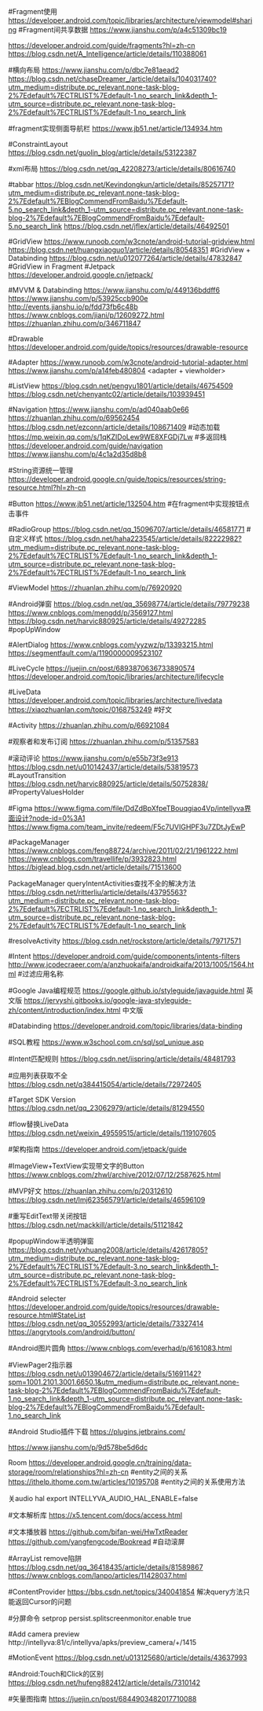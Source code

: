 
#Fragment使用
https://developer.android.com/topic/libraries/architecture/viewmodel#sharing #Fragment间共享数据
https://www.jianshu.com/p/a4c51309bc19


https://developer.android.com/guide/fragments?hl=zh-cn
https://blog.csdn.net/A_Intelligence/article/details/110388061

#横向布局
https://www.jianshu.com/p/dbc7e81aead2
https://blog.csdn.net/chaseDreamer_/article/details/104031740?utm_medium=distribute.pc_relevant.none-task-blog-2%7Edefault%7ECTRLIST%7Edefault-1.no_search_link&depth_1-utm_source=distribute.pc_relevant.none-task-blog-2%7Edefault%7ECTRLIST%7Edefault-1.no_search_link

#fragment实现侧面导航栏
https://www.jb51.net/article/134934.htm

#ConstraintLayout
https://blog.csdn.net/guolin_blog/article/details/53122387

#xml布局
https://blog.csdn.net/qq_42208273/article/details/80616740

#tabbar
https://blog.csdn.net/Kevindongkun/article/details/85257171?utm_medium=distribute.pc_relevant.none-task-blog-2%7Edefault%7EBlogCommendFromBaidu%7Edefault-5.no_search_link&depth_1-utm_source=distribute.pc_relevant.none-task-blog-2%7Edefault%7EBlogCommendFromBaidu%7Edefault-5.no_search_link
https://blog.csdn.net/jflex/article/details/46492501

#GridView
https://www.runoob.com/w3cnote/android-tutorial-gridview.html
https://blog.csdn.net/huangxiaoguo1/article/details/80548351 #GridView + Databinding
https://blog.csdn.net/u012077264/article/details/47832847 #GridView in Fragment
#Jetpack
https://developer.android.google.cn/jetpack/

#MVVM & Databinding
https://www.jianshu.com/p/449136bddff6
https://www.jianshu.com/p/53925ccb900e
http://events.jianshu.io/p/fdd73fb6c48b
https://www.cnblogs.com/jiani/p/12609272.html
https://zhuanlan.zhihu.com/p/346711847

#Drawable
https://developer.android.com/guide/topics/resources/drawable-resource

#Adapter
https://www.runoob.com/w3cnote/android-tutorial-adapter.html
https://www.jianshu.com/p/a14feb480804  <adapter + viewholder>

#ListView
https://blog.csdn.net/pengyu1801/article/details/46754509
https://blog.csdn.net/chenyantc02/article/details/103939451

#Navigation
https://www.jianshu.com/p/ad040aab0e66
https://zhuanlan.zhihu.com/p/69562454
https://blog.csdn.net/ezconn/article/details/108671409 #动态加载
https://mp.weixin.qq.com/s/1qKZIDoLew9WE8XFGDj7Lw #多返回栈
https://developer.android.com/guide/navigation
https://www.jianshu.com/p/4c1a2d35d8b8

#String资源统一管理
https://developer.android.google.cn/guide/topics/resources/string-resource.html?hl=zh-cn

#Button
https://www.jb51.net/article/132504.htm #在fragment中实现按钮点击事件

#RadioGroup
https://blog.csdn.net/qq_15096707/article/details/46581771  #自定义样式
https://blog.csdn.net/haha223545/article/details/82222982?utm_medium=distribute.pc_relevant.none-task-blog-2%7Edefault%7ECTRLIST%7Edefault-1.no_search_link&depth_1-utm_source=distribute.pc_relevant.none-task-blog-2%7Edefault%7ECTRLIST%7Edefault-1.no_search_link

#ViewModel
https://zhuanlan.zhihu.com/p/76920920

#Android弹窗
https://blog.csdn.net/qq_35698774/article/details/79779238
https://www.cnblogs.com/mengdd/p/3569127.html
https://blog.csdn.net/harvic880925/article/details/49272285 #popUpWindow


#AlertDialog
https://www.cnblogs.com/yyzwz/p/13393215.html
https://segmentfault.com/a/1190000009523107

#LiveCycle
https://juejin.cn/post/6893870636733890574
https://developer.android.com/topic/libraries/architecture/lifecycle

#LiveData
https://developer.android.com/topic/libraries/architecture/livedata
https://xiaozhuanlan.com/topic/0168753249 #好文

#Activity
https://zhuanlan.zhihu.com/p/66921084

#观察者和发布订阅
https://zhuanlan.zhihu.com/p/51357583

#滚动评论
https://www.jianshu.com/p/e55b73f3e913
https://blog.csdn.net/u010142437/article/details/53819573 #LayoutTransition
https://blog.csdn.net/harvic880925/article/details/50752838/ #PropertyValuesHolder

#Figma
https://www.figma.com/file/DdZdBpXfpeTBouqgiao4Vp/intellyva界面设计?node-id=0%3A1
https://www.figma.com/team_invite/redeem/F5c7UVIGHPF3u7ZDtJyEwP

#PackageManager
https://www.cnblogs.com/feng88724/archive/2011/02/21/1961222.html
https://www.cnblogs.com/travellife/p/3932823.html
https://biglead.blog.csdn.net/article/details/71513600

PackageManager queryIntentActivities查找不全的解决方法
https://blog.csdn.net/ritterliu/article/details/43795563?utm_medium=distribute.pc_relevant.none-task-blog-2%7Edefault%7ECTRLIST%7Edefault-1.no_search_link&depth_1-utm_source=distribute.pc_relevant.none-task-blog-2%7Edefault%7ECTRLIST%7Edefault-1.no_search_link

#resolveActivity
https://blog.csdn.net/rockstore/article/details/79717571

#Intent
https://developer.android.com/guide/components/intents-filters
http://www.jcodecraeer.com/a/anzhuokaifa/androidkaifa/2013/1005/1564.html #过滤应用名称

#Google Java编程规范
https://google.github.io/styleguide/javaguide.html 英文版
https://jervyshi.gitbooks.io/google-java-styleguide-zh/content/introduction/index.html 中文版

#Databinding
https://developer.android.com/topic/libraries/data-binding

#SQL教程
https://www.w3school.com.cn/sql/sql_unique.asp

#Intent匹配规则
https://blog.csdn.net/iispring/article/details/48481793

#应用列表获取不全
https://blog.csdn.net/q384415054/article/details/72972405

#Target SDK Version
https://blog.csdn.net/qq_23062979/article/details/81294550

#flow替换LiveData
https://blog.csdn.net/weixin_49559515/article/details/119107605


#架构指南
https://developer.android.com/jetpack/guide

#ImageView+TextView实现带文字的Button
https://www.cnblogs.com/zhwl/archive/2012/07/12/2587625.html

#MVP好文
https://zhuanlan.zhihu.com/p/20312610
https://blog.csdn.net/lmj623565791/article/details/46596109

#重写EditText带关闭按钮
https://blog.csdn.net/mackkill/article/details/51121842

#popupWindow半透明弹窗
https://blog.csdn.net/yxhuang2008/article/details/42617805?utm_medium=distribute.pc_relevant.none-task-blog-2%7Edefault%7ECTRLIST%7Edefault-3.no_search_link&depth_1-utm_source=distribute.pc_relevant.none-task-blog-2%7Edefault%7ECTRLIST%7Edefault-3.no_search_link

#Android selecter
https://developer.android.com/guide/topics/resources/drawable-resource.html#StateList
https://blog.csdn.net/qq_30552993/article/details/73327414
https://angrytools.com/android/button/

#Android图片圆角
https://www.cnblogs.com/everhad/p/6161083.html

#ViewPager2指示器
https://blog.csdn.net/u013904672/article/details/51691142?spm=1001.2101.3001.6650.1&utm_medium=distribute.pc_relevant.none-task-blog-2%7Edefault%7EBlogCommendFromBaidu%7Edefault-1.no_search_link&depth_1-utm_source=distribute.pc_relevant.none-task-blog-2%7Edefault%7EBlogCommendFromBaidu%7Edefault-1.no_search_link

#Android Studio插件下载
https://plugins.jetbrains.com/


https://www.jianshu.com/p/9d578be5d6dc


Room
https://developer.android.google.cn/training/data-storage/room/relationships?hl=zh-cn #entity之间的关系
https://ithelp.ithome.com.tw/articles/10195708 #entity之间的关系使用方法

关audio hal
export INTELLYVA_AUDIO_HAL_ENABLE=false

#文本解析库
https://x5.tencent.com/docs/access.html

#文本播放器
https://github.com/bifan-wei/HwTxtReader
https://github.com/yangfengcode/Bookread #自动滚屏

#ArrayList remove陷阱
https://blog.csdn.net/qq_36418435/article/details/81589867
https://www.cnblogs.com/lanpo/articles/11428037.html


#ContentProvider
https://bbs.csdn.net/topics/340041854  解决query方法只能返回Cursor的问题

#分屏命令
setprop persist.splitscreenmonitor.enable true

#Add camera preview
http://intellyva:81/c/intellyva/apks/preview_camera/+/1415


#MotionEvent
https://blog.csdn.net/u013125680/article/details/43637993

#Android:Touch和Click的区别
https://blog.csdn.net/hufeng882412/article/details/7310142


#矢量图指南
https://juejin.cn/post/6844903482017710088
